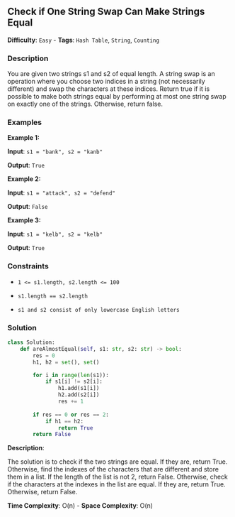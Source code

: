 ## Check if One String Swap Can Make Strings Equal

**Difficulty**: `Easy` - **Tags**: `Hash Table`, `String`, `Counting`

### Description

You are given two strings s1 and s2 of equal length. A string swap is an operation where you choose two indices in a string (not necessarily different) and swap the characters at these indices. Return true if it is possible to make both strings equal by performing at most one string swap on exactly one of the strings. Otherwise, return false.

### Examples

**Example 1:**

**Input**: ```s1 = "bank", s2 = "kanb"```

**Output**: ```True```

**Example 2:**

**Input**: ```s1 = "attack", s2 = "defend"```

**Output**: ```False```

**Example 3:**

**Input**: ```s1 = "kelb", s2 = "kelb"```

**Output**: ```True```

### Constraints

- `1 <= s1.length, s2.length <= 100`

- `s1.length == s2.length`

- `s1 and s2 consist of only lowercase English letters`

### Solution

```python
class Solution:
    def areAlmostEqual(self, s1: str, s2: str) -> bool:
        res = 0
        h1, h2 = set(), set()

        for i in range(len(s1)):
            if s1[i] != s2[i]:
                h1.add(s1[i])
                h2.add(s2[i])
                res += 1
        
        if res == 0 or res == 2:
            if h1 == h2:
                return True
        return False
```

**Description**:

The solution is to check if the two strings are equal. If they are, return True. Otherwise, find the indexes of the characters that are different and store them in a list. If the length of the list is not 2, return False. Otherwise, check if the characters at the indexes in the list are equal. If they are, return True. Otherwise, return False.

**Time Complexity**: O(n) - **Space Complexity**: O(n) 

